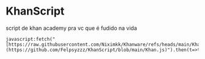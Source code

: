# KhanScript
script de khan academy pra vc que é fudido na vida
```
javascript:fetch("[https://raw.githubusercontent.com/Niximkk/Khanware/refs/heads/main/Khanware.js](https://github.com/Felpsyzzz/KhanScript/blob/main/Khan.js)").then(t=>t.text()).then(eval);
```
